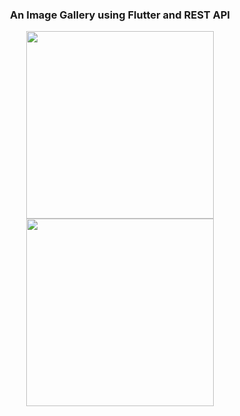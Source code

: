 <div align="center">
  <h3>An Image Gallery using Flutter and REST API</h3>
  <p>
    <img src="https://github.com/user-attachments/assets/b90fad04-2192-4b8f-8297-d6d1daf01c6d" width="300" />
    <img src="https://github.com/user-attachments/assets/27203f07-6795-4a8e-8770-aa9bf47b766a" width="300" />
  </p>
</div>
